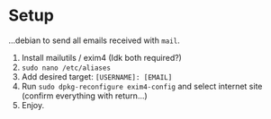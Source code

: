 # Setup #
...debian to send all emails received with `mail`.
1. Install mailutils / exim4 (Idk both required?)
2. `sudo nano /etc/aliases`
3. Add desired target: `[USERNAME]: [EMAIL]`
4. Run `sudo dpkg-reconfigure exim4-config` and select internet site (confirm everything with return...)
5. Enjoy.

